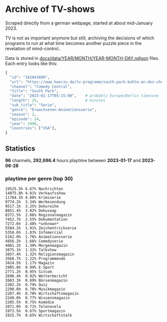 # Archive of TV-shows

Scraped directly from a german webpage, started at about mid-January 2023.

TV is not as important anymore but still, archiving the decisions of which programs to run at what time
becomes another puzzle piece in the revelation of mind-control.. 

Data is stored in [docs/data/YEAR/MONTH/YEAR-MONTH-DAY.ndjson](docs/data/) files. 
Each entry looks like this:

```python
{
  "id": "181043890", 
  "url": "https://www.hoerzu.de/tv-programm/south-park-kohle-an-den-chefkoch/bid_181043890/", 
  "channel": "Comedy Central", 
  "title": "South Park", 
  "date": "2023-01-17T05:15:00",    # probably Europe/Berlin timezone 
  "length": 25,                     # minutes 
  "sub_title": "Serie", 
  "genre": "Erwachsenen-Animationsserie", 
  "season": 2, 
  "episode": 14, 
  "year": 1998, 
  "countries": ["USA"],
}
```

## Statistics

**96** channels, **292,696.4** hours playtime between **2023-01-17** and **2023-06-28**


### playtime per genre (top 30)

    19525.5h 6.67% Nachrichten
    14075.8h 4.81% Verkaufsshow
    11704.1h 4.00% Krimiserie
    9774.2h  3.34% Werbesendung
    9517.1h  3.25% Dokureihe
    8851.4h  3.02% Dokusoap
    8372.5h  2.86% Regionalmagazin
    7452.7h  2.55% Dokumentation
    7272.6h  2.48% *unknown*
    5584.2h  1.91% Zeichentrickserie
    5358.6h  1.83% Infomercial
    5162.0h  1.76% Animationsserie
    4856.2h  1.66% Comedyserie
    4081.2h  1.39% Morgenmagazin
    3875.1h  1.32% Talkshow
    3857.4h  1.32% Religionsmagazin
    3568.7h  1.22% Programmende
    3424.5h  1.17% Magazin
    2905.8h  0.99% E-Sport
    2771.2h  0.95% Sitcom
    2696.4h  0.92% Wetterbericht
    2603.3h  0.89% Börsenmagazin
    2302.2h  0.79% Quiz
    2290.0h  0.78% Musikmagazin
    2287.4h  0.78% Wirtschaftsmagazin
    2248.8h  0.77% Wissensmagazin
    2205.5h  0.75% Komödie
    2071.0h  0.71% Telenovela
    1973.5h  0.67% Sportmagazin
    1915.7h  0.65% Wirtschaftstalk
